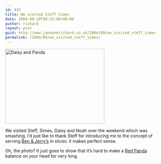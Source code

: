 ```yaml
---
id: 432
title: We visited Steff Simes
date: 2004-09-20T08:33:00+00:00
author: richard
layout: post
guid: http://www.janeandrichard.co.uk/2004/09/we_visited_steff_simes
permalink: /2004/09/we_visited_steff_simes/
---
```

<img src="http://www.janeandrichard.co.uk/blog/p800/2004/09/48HG0013.jpg" width="320" height="240" alt="Daisy and Panda" />

We visited Steff, Simes, Daisy and Noah over the weekend which was smashing. I&#8217;d just like to thank Steff for introducing me to the concept of serving [Ben & Jerry&#8217;s](http://www.benjerry.com/) in slices: it makes perfect sense. 

Oh, the photo? It just goes to show that it&#8217;s hard to make a [Red Panda](http://www.bbc.co.uk/nature/wildfacts/factfiles/6.shtml) balance on your head for very long.